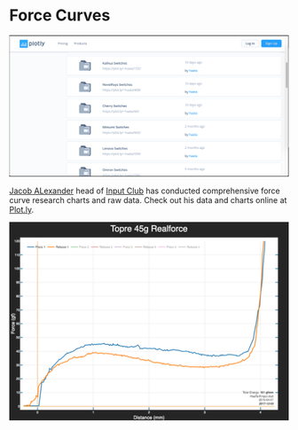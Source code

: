 # Force Curves

![PLot.ly](../images/plotly-1.png "Plot.ly")


[Jacob ALexander](http://kiibohd.com/) head of [Input Club](https://input.club/the-comparative-guide-to-mechanical-switches/) has conducted comprehensive force curve research charts and raw data. Check out his data and charts online at [Plot.ly](https://plot.ly/~haata#/). 

![Realforce 45g Topre Force Curves](../images/realforce-45-plotly.png "Realforce 45g Topre Force Curves")



